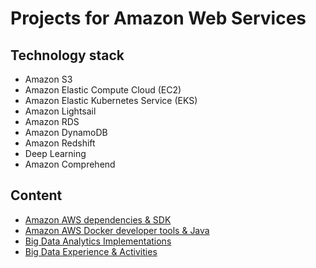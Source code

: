 # Projects for Amazon Web Services

## Technology stack
* Amazon S3
* Amazon Elastic Compute Cloud (EC2)
* Amazon Elastic Kubernetes Service (EKS)
* Amazon Lightsail
* Amazon RDS
* Amazon DynamoDB
* Amazon Redshift
* Deep Learning
* Amazon Comprehend
	
## Content
- [Amazon AWS dependencies & SDK](amazon-aws-dependencies-sdk/README.md)
- [Amazon AWS Docker developer tools & Java](amazon-aws-docker-developer-tools-java/README.md)
- [Big Data Analytics Implementations](big-data-analytics-implementations/README.md)
- [Big Data Experience & Activities](big-data-experience-activities/README.md)

